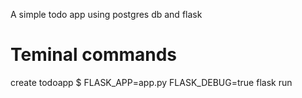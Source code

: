 A simple todo app using postgres db and flask

# Teminal commands
create todoapp
$ FLASK_APP=app.py FLASK_DEBUG=true flask run
